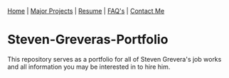 [Home](home-page.md) | [Major Projects](Major_Projects.md) | [Resume](resume.md) | [FAQ's](FAQ.md) | [Contact Me](Contact_Me.md)

# Steven-Greveras-Portfolio

This repository serves as a portfolio for all of Steven Grevera's job works and all information you may be interested in to hire him.
